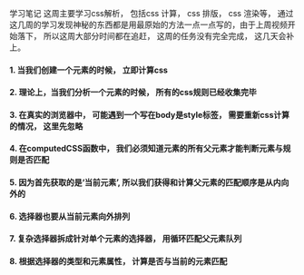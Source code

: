 学习笔记
这周主要学习css解析， 包括css 计算， css 排版， css 渲染等， 通过这几周的学习发现神秘的东西都是用最原始的方法一点一点写的，由于上周视频开始落下， 所以这周大部分时间都在追赶， 这周的任务没有完全完成， 这几天会补上。

#### 1. 当我们创建一个元素的时候， 立即计算css
#### 2. 理论上，当我们分析一个元素的时候， 所有的css规则已经收集完毕
#### 3. 在真实的浏览器中， 可能遇到一个写在body是style标签， 需要重新css计算的情况， 这里先忽略
#### 4. 在computedCSS函数中， 我们必须知道元素的所有父元素才能判断元素与规则是否匹配
#### 5. 因为首先获取的是‘当前元素’, 所以我们获得和计算父元素的匹配顺序是从内向外的
#### 6. 选择器也要从当前元素向外排列
#### 7. 复杂选择器拆成针对单个元素的选择器， 用循环匹配父元素队列
#### 8. 根据选择器的类型和元素属性， 计算是否与当前的元素匹配
